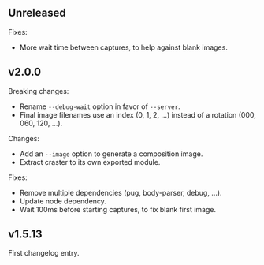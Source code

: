 ## Unreleased

Fixes:
- More wait time between captures, to help against blank images.

## v2.0.0

Breaking changes:
- Rename `--debug-wait` option in favor of `--server`.
- Final image filenames use an index (0, 1, 2, …) instead of
  a rotation (000, 060, 120, …).

Changes:
- Add an `--image` option to generate a composition image.
- Extract craster to its own exported module.

Fixes:
- Remove multiple dependencies (pug, body-parser, debug, …).
- Update node dependency.
- Wait 100ms before starting captures, to fix blank first image.

## v1.5.13

First changelog entry.
